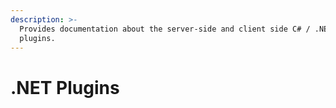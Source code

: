 ```yaml
---
description: >-
  Provides documentation about the server-side and client side C# / .NET based
  plugins.
---
```


# .NET Plugins

